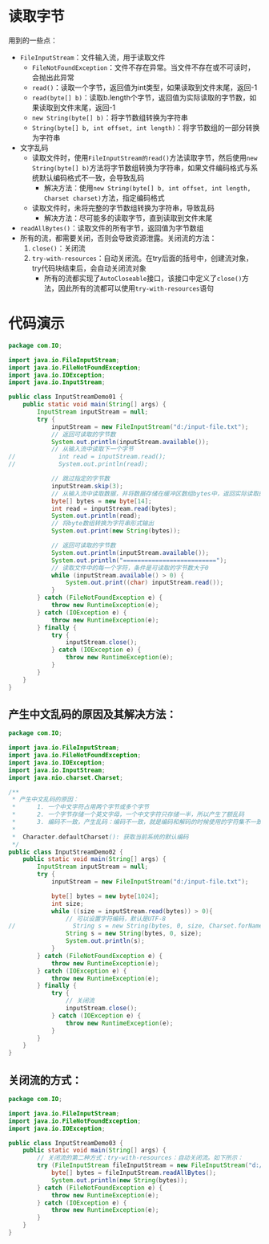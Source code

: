 
# 读取字节
用到的一些点：

- `FileInputStream`：文件输入流，用于读取文件
    - `FileNotFoundException`：文件不存在异常。当文件不存在或不可读时，会抛出此异常
    - `read()`：读取一个字节，返回值为int类型，如果读取到文件末尾，返回-1
    - `read(byte[] b)`：读取b.length个字节，返回值为实际读取的字节数，如果读取到文件末尾，返回-1
    - `new String(byte[] b)`：将字节数组转换为字符串
    - `String(byte[] b, int offset, int length)`：将字节数组的一部分转换为字符串
- 文字乱码
    - 读取文件时，使用`FileInputStream的read()`方法读取字节，然后使用`new String(byte[] b)`方法将字节数组转换为字符串，如果文件编码格式与系统默认编码格式不一致，会导致乱码
        - 解决方法：使用`new String(byte[] b, int offset, int length, Charset charset)`方法，指定编码格式
    - 读取文件时，未将完整的字节数组转换为字符串，导致乱码
        - 解决方法：尽可能多的读取字节，直到读取到文件末尾
- `readAllBytes()`：读取文件的所有字节，返回值为字节数组
- 所有的流，都需要关闭，否则会导致资源泄露。关闭流的方法：
    1. `close()`：关闭流
    2. `try-with-resources`：自动关闭流。在try后面的括号中，创建流对象，try代码块结束后，会自动关闭流对象
        - 所有的流都实现了`AutoCloseable`接口，该接口中定义了`close()`方法，因此所有的流都可以使用`try-with-resources`语句

# 代码演示
```java
package com.IO;

import java.io.FileInputStream;
import java.io.FileNotFoundException;
import java.io.IOException;
import java.io.InputStream;

public class InputStreamDemo01 {
    public static void main(String[] args) {
        InputStream inputStream = null;
        try {
            inputStream = new FileInputStream("d:/input-file.txt");
            // 返回可读取的字节数
            System.out.println(inputStream.available());
            // 从输入流中读取下一个字节
//            int read = inputStream.read();
//            System.out.println(read);

            // 跳过指定的字节数
            inputStream.skip(3);
            // 从输入流中读取数据，并将数据存储在缓冲区数组bytes中，返回实际读取的字节数
            byte[] bytes = new byte[14];
            int read = inputStream.read(bytes);
            System.out.println(read);
            // 将byte数组转换为字符串形式输出
            System.out.print(new String(bytes));

            // 返回可读取的字节数
            System.out.println(inputStream.available());
            System.out.println("==========================");
            // 读取文件中的每一个字符，条件是可读取的字节数大于0
            while (inputStream.available() > 0) {
                System.out.print((char) inputStream.read());
            }
        } catch (FileNotFoundException e) {
            throw new RuntimeException(e);
        } catch (IOException e) {
            throw new RuntimeException(e);
        } finally {
            try {
                inputStream.close();
            } catch (IOException e) {
                throw new RuntimeException(e);
            }
        }
    }
}
```
## 产生中文乱码的原因及其解决方法：
```java
package com.IO;

import java.io.FileInputStream;
import java.io.FileNotFoundException;
import java.io.IOException;
import java.io.InputStream;
import java.nio.charset.Charset;

/**
 * 产生中文乱码的原因：
 *      1. 一个中文字符占用两个字节或多个字节
 *      2. 一个字节存储一个英文字母，一个中文字符只存储一半，所以产生了额乱码
 *      3. 编码不一致，产生乱码：编码不一致，就是编码和解码的时候使用的字符集不一致
 *
 *  Character.defaultCharset(): 获取当前系统的默认编码
 */
public class InputStreamDemo02 {
    public static void main(String[] args) {
        InputStream inputStream = null;
        try {
            inputStream = new FileInputStream("d:/input-file.txt");

            byte[] bytes = new byte[1024];
            int size;
            while ((size = inputStream.read(bytes)) > 0){
                // 可以设置字符编码，默认是UTF-8
//                String s = new String(bytes, 0, size, Charset.forName("utf-8"));
                String s = new String(bytes, 0, size);
                System.out.println(s);
            }
        } catch (FileNotFoundException e) {
            throw new RuntimeException(e);
        } catch (IOException e) {
            throw new RuntimeException(e);
        } finally {
            try {
                // 关闭流
                inputStream.close();
            } catch (IOException e) {
                throw new RuntimeException(e);
            }
        }
    }
}
```
## 关闭流的方式：
```java
package com.IO;

import java.io.FileInputStream;
import java.io.FileNotFoundException;
import java.io.IOException;

public class InputStreamDemo03 {
    public static void main(String[] args) {
        // 关闭流的第二种方式：try-with-resources：自动关闭流。如下所示：
        try (FileInputStream fileInputStream = new FileInputStream("d:/input-file.txt")) {
            byte[] bytes = fileInputStream.readAllBytes();
            System.out.println(new String(bytes));
        } catch (FileNotFoundException e) {
            throw new RuntimeException(e);
        } catch (IOException e) {
            throw new RuntimeException(e);
        }
    }
}

```
